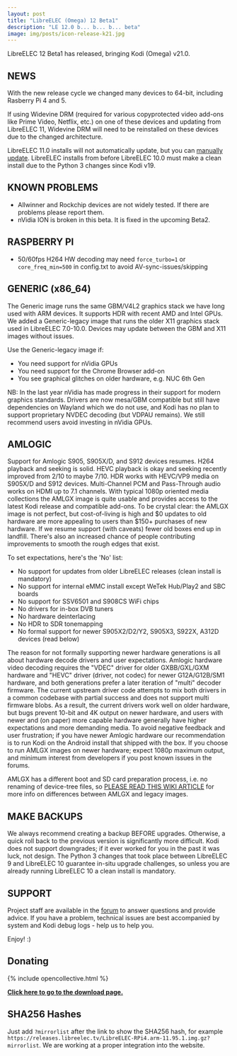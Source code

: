 ```yaml
---
layout: post
title: "LibreELEC (Omega) 12 Beta1"
description: "LE 12.0 b... b... b... beta"
image: img/posts/icon-release-k21.jpg
---
```


LibreELEC 12 Beta1 has released, bringing Kodi (Omega) v21.0.

## NEWS

With the new release cycle we changed many devices to 64-bit, including Rasberry Pi 4 and 5.

If using Widevine DRM (required for various copyprotected video add-ons like Prime Video, Netflix, etc.) on one of these devices and updating from LibreELEC 11, Widevine DRM will need to be reinstalled on these devices due to the changed architecture.

LibreELEC 11.0 installs will not automatically update, but you can [manually update](https://wiki.libreelec.tv/support/update). LibreELEC installs from before LibreELEC 10.0 must make a clean install due to the Python 3 changes since Kodi v19.

## KNOWN PROBLEMS

- Allwinner and Rockchip devices are not widely tested. If there are problems please report them.
- nVidia ION is broken in this beta. It is fixed in the upcoming Beta2.

## RASPBERRY PI

- 50/60fps H264 HW decoding may need `force_turbo=1` or `core_freq_min=500` in config.txt to avoid AV-sync-issues/skipping

## GENERIC (x86_64)

The Generic image runs the same GBM/V4L2 graphics stack we have long used with ARM devices. It supports HDR with recent AMD and Intel GPUs. We added a Generic-legacy image that runs the older X11 graphics stack used in LibreELEC 7.0-10.0. Devices may update between the GBM and X11 images without issues.

Use the Generic-legacy image if:

- You need support for nVidia GPUs
- You need support for the Chrome Browser add-on
- You see graphical glitches on older hardware, e.g. NUC 6th Gen

NB: In the last year nVidia has made progress in their support for modern graphics standards. Drivers are now mesa/GBM compatible but still have dependencies on Wayland which we do not use, and Kodi has no plan to support proprietary NVDEC decoding (but VDPAU remains). We still recommend users avoid investing in nVidia GPUs.

## AMLOGIC

Support for Amlogic S905, S905X/D, and S912 devices resumes. H264 playback and seeking is solid. HEVC playback is okay and seeking recently improved from 2/10 to maybe 7/10. HDR works with HEVC/VP9 media on S905X/D and S912 devices. Multi-Channel PCM and Pass-Through audio works on HDMI up to 7.1 channels. With typical 1080p oriented media collections the AMLGX image is quite usable and provides access to the latest Kodi release and compatible add-ons. To be crystal clear: the AMLGX image is not perfect, but cost-of-living is high and $0 updates to old hardware are more appealing to users than $150+ purchases of new hardware. If we resume support (with caveats) fewer old boxes end up in landfill. There's also an increased chance of people contributing improvements to smooth the rough edges that exist.

To set expectations, here's the 'No' list:

- No support for updates from older LibreELEC releases (clean install is mandatory)
- No support for internal eMMC install except WeTek Hub/Play2 and SBC boards
- No support for SSV6501 and S908CS WiFi chips
- No drivers for in-box DVB tuners
- No hardware deinterlacing
- No HDR to SDR tonemapping
- No formal support for newer S905X2/D2/Y2, S905X3, S922X, A312D devices (read below)

The reason for not formally supporting newer hardware generations is all about hardware decode drivers and user expectations. Amlogic hardware video decoding requires the "VDEC" driver for older GXBB/GXL/GXM hardware and "HEVC" driver (driver, not codec) for newer G12A/G12B/SM1 hardware, and both generations prefer a later iteration of "multi" decoder firmware. The current upstream driver code attempts to mix both drivers in a common codebase with partial success and does not support multi firmware blobs. As a result, the current drivers work well on older hardware, but bugs prevent 10-bit and 4K output on newer hardware, and users with newer and (on paper) more capable hardware generally have higher expectations and more demanding media. To avoid negative feedback and user frustration; if you have newer Amlogic hardware our recommendation is to run Kodi on the Android install that shipped with the box. If you choose to run AMLGX images on newer hardware; expect 1080p maximum output, and minimum interest from developers if you post known issues in the forums.

AMLGX has a different boot and SD card preparation process, i.e. no renaming of device-tree files, so [PLEASE READ THIS WIKI ARTICLE](https://wiki.libreelec.tv/hardware/amlogic) for more info on differences between AMLGX and legacy images.

## MAKE BACKUPS

We always recommend creating a backup BEFORE upgrades. Otherwise, a quick roll back to the previous version is significantly more difficult. Kodi does not support downgrades; if it ever worked for you in the past it was luck, not design. The Python 3 changes that took place between LibreELEC 9 and LibreELEC 10 guarantee in-situ upgrade challenges, so unless you are already running LibreELEC 10 a clean install is mandatory.

## SUPPORT

Project staff are available in the [forum](https://forum.libreelec.tv) to answer questions and provide advice. If you have a problem, technical issues are best accompanied by system and Kodi debug logs - help us to help you.

Enjoy! :)

## Donating

{% include opencollective.html %}

[**Click here to go to the download page.**](https://libreelec.tv/downloads/)

## SHA256 Hashes

Just add `?mirrorlist` after the link to show the SHA256 hash, for example `https://releases.libreelec.tv/LibreELEC-RPi4.arm-11.95.1.img.gz?mirrorlist`.
We are working at a proper integration into the website.
